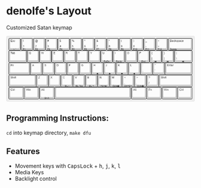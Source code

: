 # denolfe's Layout
Customized Satan keymap 

![Layout](keyboard-layout.png "Practical Keymap")

## Programming Instructions:
`cd` into keymap directory, `make dfu`

## Features
- Movement keys with <kbd>CapsLock</kbd> + <kbd>h</kbd>, <kbd>j</kbd>, <kbd>k</kbd>, <kbd>l</kbd>
- Media Keys
- Backlight control
